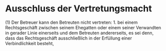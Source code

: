 # Ausschluss der Vertretungsmacht

(1) Der Betreuer kann den Betreuten nicht vertreten:  1.
 bei einem Rechtsgeschäft zwischen seinem Ehegatten oder einem seiner Verwandten in gerader Linie einerseits und dem Betreuten andererseits, es sei denn, dass das Rechtsgeschäft ausschließlich in der Erfüllung einer Verbindlichkeit besteht,